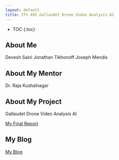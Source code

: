 ```yaml
---
layout: default
title: ITS 492 Gallaudet Drone Video Analysis AI
---
```


* TOC
{:toc}

## About Me

Devesh Saini
Jonathan Tikhonoff
Joseph Mendis

## About My Mentor

Dr. Raja Kushalnagar

## About My Project

Gallaudet Drone Video Analysis AI

[My Final Report](files/finalreport.pdf)

## My Blog

[My Blog](blog.html)
